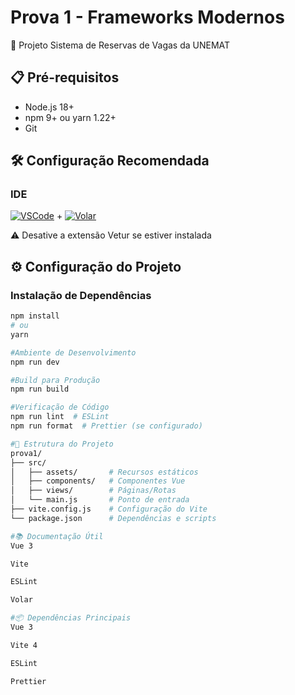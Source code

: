 # Prova 1 - Frameworks Modernos

🚀 Projeto Sistema de Reservas de Vagas da UNEMAT

## 📋 Pré-requisitos

- Node.js 18+
- npm 9+ ou yarn 1.22+
- Git

## 🛠 Configuração Recomendada

### IDE

[![VSCode](https://img.shields.io/badge/-VSCode-007ACC?style=flat&logo=visual-studio-code&logoColor=white)](https://code.visualstudio.com/) +
[![Volar](https://img.shields.io/badge/-Volar-42b883?style=flat&logo=vue.js&logoColor=white)](https://marketplace.visualstudio.com/items?itemName=Vue.volar)

⚠️ Desative a extensão Vetur se estiver instalada

## ⚙️ Configuração do Projeto

### Instalação de Dependências

```bash
npm install
# ou
yarn

#Ambiente de Desenvolvimento
npm run dev

#Build para Produção
npm run build

#Verificação de Código
npm run lint  # ESLint
npm run format  # Prettier (se configurado)

#🧩 Estrutura do Projeto
prova1/
├── src/
│   ├── assets/       # Recursos estáticos
│   ├── components/   # Componentes Vue
│   ├── views/        # Páginas/Rotas
│   └── main.js       # Ponto de entrada
├── vite.config.js    # Configuração do Vite
└── package.json      # Dependências e scripts

#📚 Documentação Útil
Vue 3

Vite

ESLint

Volar

#📦 Dependências Principais
Vue 3

Vite 4

ESLint

Prettier
```
